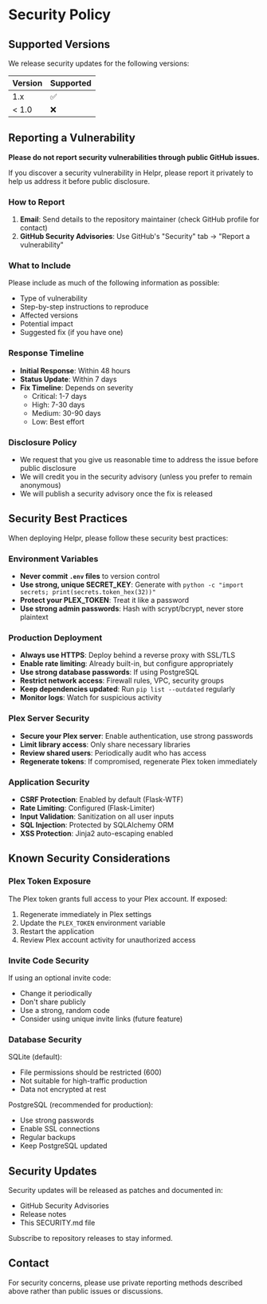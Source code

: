# Security Policy

## Supported Versions

We release security updates for the following versions:

| Version | Supported          |
| ------- | ------------------ |
| 1.x     | :white_check_mark: |
| < 1.0   | :x:                |

## Reporting a Vulnerability

**Please do not report security vulnerabilities through public GitHub issues.**

If you discover a security vulnerability in Helpr, please report it privately to help us address it before public disclosure.

### How to Report

1. **Email**: Send details to the repository maintainer (check GitHub profile for contact)
2. **GitHub Security Advisories**: Use GitHub's "Security" tab → "Report a vulnerability"

### What to Include

Please include as much of the following information as possible:
- Type of vulnerability
- Step-by-step instructions to reproduce
- Affected versions
- Potential impact
- Suggested fix (if you have one)

### Response Timeline

- **Initial Response**: Within 48 hours
- **Status Update**: Within 7 days
- **Fix Timeline**: Depends on severity
  - Critical: 1-7 days
  - High: 7-30 days
  - Medium: 30-90 days
  - Low: Best effort

### Disclosure Policy

- We request that you give us reasonable time to address the issue before public disclosure
- We will credit you in the security advisory (unless you prefer to remain anonymous)
- We will publish a security advisory once the fix is released

## Security Best Practices

When deploying Helpr, please follow these security best practices:

### Environment Variables

- **Never commit `.env` files** to version control
- **Use strong, unique SECRET_KEY**: Generate with `python -c "import secrets; print(secrets.token_hex(32))"`
- **Protect your PLEX_TOKEN**: Treat it like a password
- **Use strong admin passwords**: Hash with scrypt/bcrypt, never store plaintext

### Production Deployment

- **Always use HTTPS**: Deploy behind a reverse proxy with SSL/TLS
- **Enable rate limiting**: Already built-in, but configure appropriately
- **Use strong database passwords**: If using PostgreSQL
- **Restrict network access**: Firewall rules, VPC, security groups
- **Keep dependencies updated**: Run `pip list --outdated` regularly
- **Monitor logs**: Watch for suspicious activity

### Plex Server Security

- **Secure your Plex server**: Enable authentication, use strong passwords
- **Limit library access**: Only share necessary libraries
- **Review shared users**: Periodically audit who has access
- **Regenerate tokens**: If compromised, regenerate Plex token immediately

### Application Security

- **CSRF Protection**: Enabled by default (Flask-WTF)
- **Rate Limiting**: Configured (Flask-Limiter)
- **Input Validation**: Sanitization on all user inputs
- **SQL Injection**: Protected by SQLAlchemy ORM
- **XSS Protection**: Jinja2 auto-escaping enabled

## Known Security Considerations

### Plex Token Exposure

The Plex token grants full access to your Plex account. If exposed:
1. Regenerate immediately in Plex settings
2. Update the `PLEX_TOKEN` environment variable
3. Restart the application
4. Review Plex account activity for unauthorized access

### Invite Code Security

If using an optional invite code:
- Change it periodically
- Don't share publicly
- Use a strong, random code
- Consider using unique invite links (future feature)

### Database Security

SQLite (default):
- File permissions should be restricted (600)
- Not suitable for high-traffic production
- Data not encrypted at rest

PostgreSQL (recommended for production):
- Use strong passwords
- Enable SSL connections
- Regular backups
- Keep PostgreSQL updated

## Security Updates

Security updates will be released as patches and documented in:
- GitHub Security Advisories
- Release notes
- This SECURITY.md file

Subscribe to repository releases to stay informed.

## Contact

For security concerns, please use private reporting methods described above rather than public issues or discussions.
